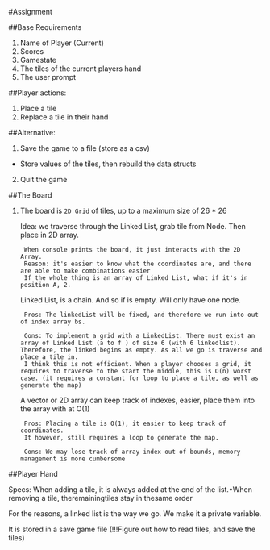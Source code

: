 #Assignment 

##Base Requirements

1) Name of Player (Current)
2) Scores
3) Gamestate
4) The tiles of the current players hand 
5) The user prompt

##Player actions:

1) Place a tile
2) Replace a tile in their hand 

##Alternative:

1) Save the game to a file (store as a csv)
 - Store values of the tiles, then rebuild the data structs 

2) Quit the game 


##The Board
1) The board is `2D Grid` of tiles, up to a maximum size of 26 * 26

    Idea: we traverse through the Linked List, grab tile from Node. Then place in 2D array. 

        When console prints the board, it just interacts with the 2D Array.
        Reason: it's easier to know what the coordinates are, and there are able to make combinations easier
        If the whole thing is an array of Linked List, what if it's in position A, 2. 

    Linked List, is a chain. And so if is empty. Will only have one node. 

        Pros: The linkedList will be fixed, and therefore we run into out of index array bs.

        Cons: To implement a grid with a LinkedList. There must exist an array of Linked List (a to f ) of size 6 (with 6 linkedlist). Therefore, the linked begins as empty. As all we go is traverse and place a tile in. 
        I think this is not efficient. When a player chooses a grid, it requires to traverse to the start the middle, this is O(n) worst case. (it requires a constant for loop to place a tile, as well as generate the map)

    A vector or 2D array can keep track of indexes, easier, place them into the array with at O(1) 

        Pros: Placing a tile is O(1), it easier to keep track of coordinates. 
        It however, still requires a loop to generate the map. 

        Cons: We may lose track of array index out of bounds, memory management is more cumbersome

##Player Hand

Specs: When adding a tile, it is always added at the end of the list.•When removing a tile, theremainingtiles stay in thesame order

For the reasons, a linked list is the way we go. We make it a private variable. 

It is stored in a save game file (!!!Figure out how to read files, and save the tiles)